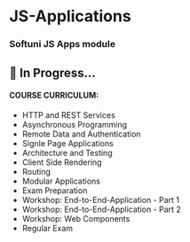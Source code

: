 # JS-Applications
### Softuni JS Apps module


## 🔭 In Progress...

#### COURSE CURRICULUM:
- HTTP and REST Services
- Asynchronous Programming
- Remote Data and Authentication
- Signle Page Applications
- Architecture and Testing
- Client Side Rendering
- Routing
- Modular Applications
- Exam Preparation
- Workshop: End-to-End-Application - Part 1
- Workshop: End-to-End-Application - Part 2
- Workshop: Web Components
- Regular Exam
